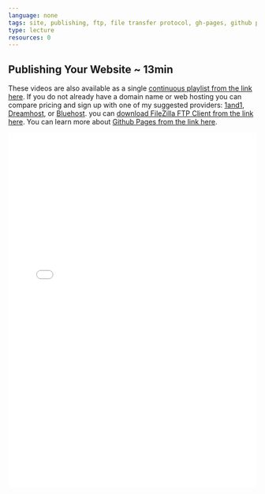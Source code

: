```yaml
---
language: none
tags: site, publishing, ftp, file transfer protocol, gh-pages, github pages
type: lecture
resources: 0
---
```


## Publishing Your Website ~ 13min

These videos are also available as a single [continuous playlist from the link here](https://www.youtube.com/watch?v=q89ZQXsIFQQ&list=PLj148bJp5wiwrxCm4xRyKfG7K3CnAPfIT). If you do not already have a domain name or web hosting you can compare pricing and sign up with one of my suggested providers: [1and1](http://www.1and1.com/?kwk=10422255), [Dreamhost](http://www.dreamhost.com/r.cgi?1022798), or [Bluehost](http://www.bluehost.com/track/jongrover). you can [download FileZilla FTP Client from the link here](https://filezilla-project.org/). You can learn more about [Github Pages from the link here](https://pages.github.com/).

<iframe width="100%" height="720" src="//www.youtube.com/embed/q89ZQXsIFQQ?list=PLj148bJp5wiwrxCm4xRyKfG7K3CnAPfIT&amp;controls=0&amp;showinfo=0" frameborder="0" allowfullscreen></iframe>



